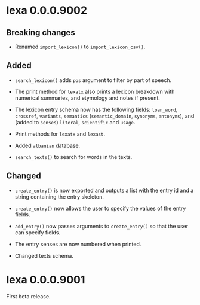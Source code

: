 # lexa 0.0.0.9002

## Breaking changes

* Renamed `import_lexicon()` to `import_lexicon_csv()`.

## Added

* `search_lexicon()` adds `pos` argument to filter by part of speech.

* The print method for `lexalx` also prints a lexicon breakdown with numerical summaries, and etymology and notes if present.

* The lexicon entry schema now has the following fields: `loan_word`, `crossref`, `variants`, `semantics` (`semantic_domain`, `synonyms`, `antonyms`), and (added to `senses`) `literal`, `scientific` and `usage`.

* Print methods for `lexatx` and `lexast`.

* Added `albanian` database.

* `search_texts()` to search for words in the texts.

## Changed

* `create_entry()` is now exported and outputs a list with the entry id and a string containing the entry skeleton.

* `create_entry()` now allows the user to specify the values of the entry fields.

* `add_entry()` now passes arguments to `create_entry()` so that the user can specify fields.

* The entry senses are now numbered when printed.

* Changed texts schema.


# lexa 0.0.0.9001

First beta release.

